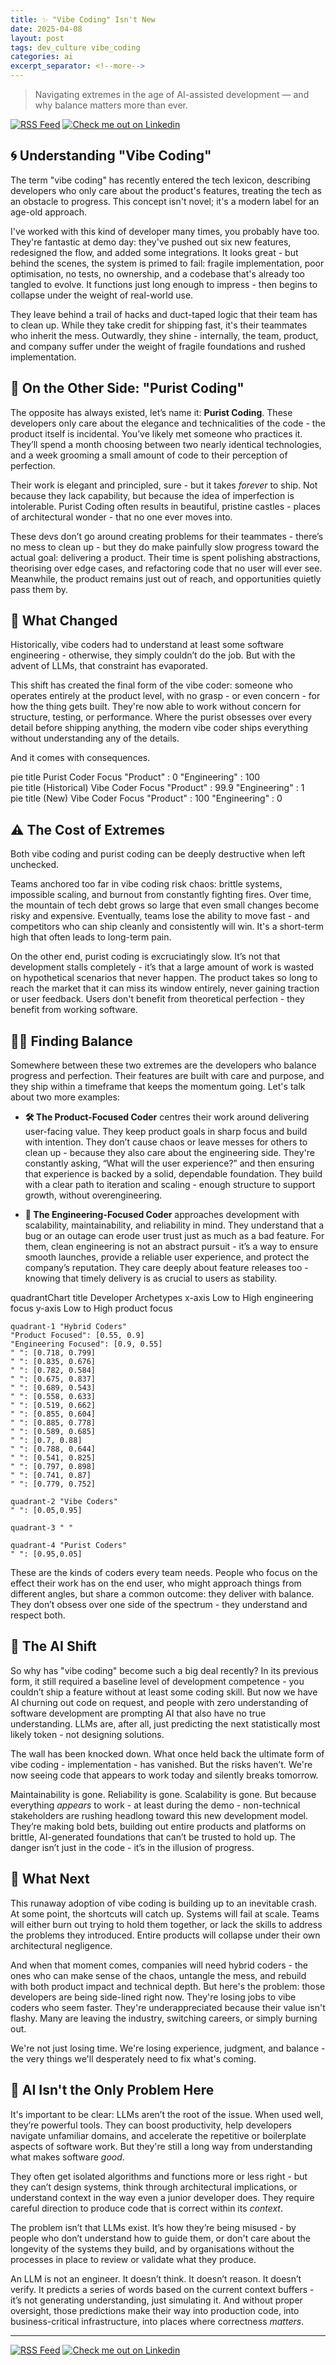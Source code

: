 ```yaml
---
title: ✨ "Vibe Coding" Isn't New
date: 2025-04-08
layout: post
tags: dev_culture vibe_coding
categories: ai
excerpt_separator: <!--more-->
---
```


> Navigating extremes in the age of AI-assisted development — and why balance matters more than ever.
<!--more-->

[![RSS Feed](https://img.shields.io/badge/RSS-Subscribe-orange?logo=rss&logoColor=white)](https://mrshiny608.github.io/MrShiny608/feed.xml) [![Check me out on Linkedin](https://img.shields.io/badge/LinkedIn-Profile-0077B5?logo=linkedin&logoColor=white)](https://www.linkedin.com/in/timothybrookes)

## 🌀 Understanding "Vibe Coding"

The term "vibe coding" has recently entered the tech lexicon, describing developers who only care about the product's features, treating the tech as an obstacle to progress. This concept isn't novel; it's a modern label for an age-old approach.

I've worked with this kind of developer many times, you probably have too. They're fantastic at demo day: they've pushed out six new features, redesigned the flow, and added some integrations. It looks great - but behind the scenes, the system is primed to fail: fragile implementation, poor optimisation, no tests, no ownership, and a codebase that's already too tangled to evolve. It functions just long enough to impress - then begins to collapse under the weight of real-world use.

They leave behind a trail of hacks and duct-taped logic that their team has to clean up. While they take credit for shipping fast, it's their teammates who inherit the mess. Outwardly, they shine - internally, the team, product, and company suffer under the weight of fragile foundations and rushed implementation.

## 🧱 On the Other Side: "Purist Coding"

The opposite has always existed, let’s name it: **Purist Coding**. These developers only care about the elegance and technicalities of the code  -  the product itself is incidental. You’ve likely met someone who practices it. They’ll spend a month choosing between two nearly identical technologies, and a week grooming a small amount of code to their perception of perfection.

Their work is elegant and principled, sure - but it takes *forever* to ship. Not because they lack capability, but because the idea of imperfection is intolerable. Purist Coding often results in beautiful, pristine castles - places of architectural wonder - that no one ever moves into.

These devs don’t go around creating problems for their teammates - there’s no mess to clean up - but they do make painfully slow progress toward the actual goal: delivering a product. Their time is spent polishing abstractions, theorising over edge cases, and refactoring code that no user will ever see. Meanwhile, the product remains just out of reach, and opportunities quietly pass them by.

## 🔄 What Changed

Historically, vibe coders had to understand at least some software engineering - otherwise, they simply couldn’t do the job. But with the advent of LLMs, that constraint has evaporated.

This shift has created the final form of the vibe coder: someone who operates entirely at the product level, with no grasp - or even concern - for how the thing gets built. They're now able to work without concern for structure, testing, or performance. Where the purist obsesses over every detail before shipping anything, the modern vibe coder ships everything without understanding any of the details.

And it comes with consequences.

<div class="mermaid-grid">
<div class="small-inline-card">

<div class="mermaid">
pie 
    title Purist Coder Focus
    "Product" : 0
    "Engineering" : 100
</div>

</div>
</div>

<div class="mermaid-grid">
<div class="small-inline-card">

<div class="mermaid">
pie 
    title (Historical) Vibe Coder Focus
    "Product" : 99.9
    "Engineering" : 1
</div>

</div>

<div class="small-inline-card">

<div class="mermaid">
pie 
    title (New) Vibe Coder Focus
    "Product" : 100
    "Engineering" : 0
</div>

</div>
</div>

## ⚠️ The Cost of Extremes

Both vibe coding and purist coding can be deeply destructive when left unchecked.

Teams anchored too far in vibe coding risk chaos: brittle systems, impossible scaling, and burnout from constantly fighting fires. Over time, the mountain of tech debt grows so large that even small changes become risky and expensive. Eventually, teams lose the ability to move fast - and competitors who can ship cleanly and consistently will win. It's a short-term high that often leads to long-term pain.

On the other end, purist coding is excruciatingly slow. It’s not that development stalls completely - it’s that a large amount of work is wasted on hypothetical scenarios that never happen. The product takes so long to reach the market that it can miss its window entirely, never gaining traction or user feedback. Users don't benefit from theoretical perfection - they benefit from working software.

## 🧘‍♀️ Finding Balance

Somewhere between these two extremes are the developers who balance progress and perfection. Their features are built with care and purpose, and they ship within a timeframe that keeps the momentum going. Let's talk about two more examples:

- **🛠️ The Product-Focused Coder** centres their work around delivering user-facing value. They keep product goals in sharp focus and build with intention. They don’t cause chaos or leave messes for others to clean up - because they also care about the engineering side. They're constantly asking, “What will the user experience?” and then ensuring that experience is backed by a solid, dependable foundation.  They build with a clear path to iteration and scaling - enough structure to support growth, without overengineering.

- **🔧 The Engineering-Focused Coder** approaches development with scalability, maintainability, and reliability in mind. They understand that a bug or an outage can erode user trust just as much as a bad feature. For them, clean engineering is not an abstract pursuit - it’s a way to ensure smooth launches, provide a reliable user experience, and protect the company’s reputation. They care deeply about feature releases too - knowing that timely delivery is as crucial to users as stability.

<div class="mermaid-grid">
<div class="large-inline-card">

<div class="mermaid">
quadrantChart
    title Developer Archetypes
    x-axis Low to High engineering focus
    y-axis Low to High product focus

    quadrant-1 "Hybrid Coders"
    "Product Focused": [0.55, 0.9]
    "Engineering Focused": [0.9, 0.55]
    " ": [0.718, 0.799]
    " ": [0.835, 0.676]
    " ": [0.782, 0.584]
    " ": [0.675, 0.837]
    " ": [0.689, 0.543]
    " ": [0.558, 0.633]
    " ": [0.519, 0.662]
    " ": [0.855, 0.604]
    " ": [0.885, 0.778]
    " ": [0.589, 0.685]
    " ": [0.7, 0.88]
    " ": [0.788, 0.644]
    " ": [0.541, 0.825]
    " ": [0.797, 0.898]
    " ": [0.741, 0.87]
    " ": [0.779, 0.752]

    quadrant-2 "Vibe Coders"
    " ": [0.05,0.95]

    quadrant-3 " "

    quadrant-4 "Purist Coders"
    " ": [0.95,0.05]
</div>

</div>
</div>

These are the kinds of coders every team needs. People who focus on the effect their work has on the end user, who might approach things from different angles, but share a common outcome: they deliver with balance. They don’t obsess over one side of the spectrum - they understand and respect both.

## 🤖 The AI Shift

So why has "vibe coding" become such a big deal recently? In its previous form, it still required a baseline level of development competence - you couldn’t ship a feature without at least some coding skill. But now we have AI churning out code on request, and people with zero understanding of software development are prompting AI that also have no true understanding. LLMs are, after all, just predicting the next statistically most likely token - not designing solutions.

The wall has been knocked down. What once held back the ultimate form of vibe coding - implementation - has vanished. But the risks haven’t. We're now seeing code that appears to work today and silently breaks tomorrow.

Maintainability is gone. Reliability is gone. Scalability is gone. But because everything *appears* to work - at least during the demo - non-technical stakeholders are rushing headlong toward this new development model. They’re making bold bets, building out entire products and platforms on brittle, AI-generated foundations that can’t be trusted to hold up. The danger isn’t just in the code - it’s in the illusion of progress.

## 🧯 What Next

This runaway adoption of vibe coding is building up to an inevitable crash. At some point, the shortcuts will catch up. Systems will fail at scale. Teams will either burn out trying to hold them together, or lack the skills to address the problems they introduced. Entire products will collapse under their own architectural negligence.

And when that moment comes, companies will need hybrid coders - the ones who can make sense of the chaos, untangle the mess, and rebuild with both product impact and technical depth. But here's the problem: those developers are being side-lined right now. They're losing jobs to vibe coders who seem faster. They're underappreciated because their value isn't flashy. Many are leaving the industry, switching careers, or simply burning out.

We're not just losing time. We're losing experience, judgment, and balance - the very things we'll desperately need to fix what's coming.

## 🧠 AI Isn't the Only Problem Here

It's important to be clear: LLMs aren’t the root of the issue. When used well, they’re powerful tools. They can boost productivity, help developers navigate unfamiliar domains, and accelerate the repetitive or boilerplate aspects of software work. But they're still a long way from understanding what makes software *good*.

They often get isolated algorithms and functions more or less right - but they can’t design systems, think through architectural implications, or understand context in the way even a junior developer does. They require careful direction to produce code that is correct within its *context*.

The problem isn’t that LLMs exist. It’s how they’re being misused - by people who don’t understand how to guide them, or don't care about the longevity of the systems they build, and by organisations without the processes in place to review or validate what they produce.

An LLM is not an engineer. It doesn’t think. It doesn’t reason. It doesn’t verify. It predicts a series of words based on the current context buffers - it’s not generating understanding, just simulating it. And without proper oversight, those predictions make their way into production code, into business-critical infrastructure, into places where correctness *matters*.

---

[![RSS Feed](https://img.shields.io/badge/RSS-Subscribe-orange?logo=rss&logoColor=white)](https://mrshiny608.github.io/MrShiny608/feed.xml) [![Check me out on Linkedin](https://img.shields.io/badge/LinkedIn-Profile-0077B5?logo=linkedin&logoColor=white)](https://www.linkedin.com/in/timothybrookes)
